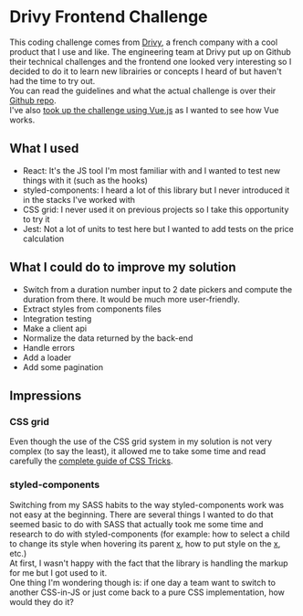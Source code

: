 # Drivy Frontend Challenge

This coding challenge comes from [Drivy](https://drivy.com/), a french company with a cool product that I use and like. The engineering team at Drivy put up on Github their technical challenges and the frontend one looked very interesting so I decided to do it to learn new librairies or concepts I heard of but haven't had the time to try out.  
You can read the guidelines and what the actual challenge is over their [Github repo](https://github.com/drivy/jobs/tree/master/frontend).  
I've also [took up the challenge using Vue.js](https://github.com/MarionLivet/drivy-frontend-challenge-vuejs) as I wanted to see how Vue works.

## What I used

- React: It's the JS tool I'm most familiar with and I wanted to test new things with it (such as the hooks)
- styled-components: I heard a lot of this library but I never introduced it in the stacks I've worked with
- CSS grid: I never used it on previous projects so I take this opportunity to try it
- Jest: Not a lot of units to test here but I wanted to add tests on the price calculation

## What I could do to improve my solution
- Switch from a duration number input to 2 date pickers and compute the duration from there. It would be much more user-friendly.
- Extract styles from components files
- Integration testing
- Make a client api
- Normalize the data returned by the back-end
- Handle errors
- Add a loader
- Add some pagination

## Impressions

### CSS grid
Even though the use of the CSS grid system in my solution is not very complex (to say the least), it allowed me to take some time and read carefully the [complete guide of CSS Tricks](https://css-tricks.com/snippets/css/complete-guide-grid/).

### styled-components
Switching from my SASS habits to the way styled-components work was not easy at the beginning. There are several things I wanted to do that seemed basic to do with SASS that actually took me some time and research to do with styled-components (for example: how to select a child to change its style when hovering its parent [x](https://www.styled-components.com/docs/advanced#referring-to-other-components), how to put style on the <body> [x](https://www.styled-components.com/docs/api#createglobalstyle), etc.)  
At first, I wasn't happy with the fact that the library is handling the markup for me but I got used to it.  
One thing I'm wondering though is: if one day a team want to switch to another CSS-in-JS or just come back to a pure CSS implementation, how would they do it?  
